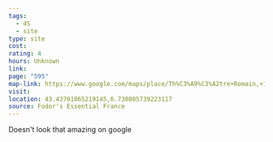```yaml
---
tags:
  - 4S
  - site
type: site
cost: 
rating: 4
hours: Unknown
link: 
page: "595"
map-link: https://www.google.com/maps/place/Th%C3%A9%C3%A2tre+Romain,+129+Av.+du+Th%C3%A9atre+Romain,+83600+Fr%C3%A9jus,+France/@43.4366959,6.7385329,18z/data=!4m16!1m9!3m8!1s0x12cebd4d784cb08d:0xc854b6df9a77a7d0!2sTh%C3%A9%C3%A2tre+Romain,+129+Av.+du+Th%C3%A9atre+Romain,+83600+Fr%C3%A9jus,+France!3b1!8m2!3d43.4370031!4d6.7381072!10e5!16s%2Fg%2F1ydpfbykt!3m5!1s0x12cebd4d784cb08d:0xc854b6df9a77a7d0!8m2!3d43.4370031!4d6.7381072!16s%2Fg%2F1ydpfbykt?entry=ttu&g_ep=EgoyMDI0MTAwNy4xIKXMDSoASAFQAw%3D%3D
visit: 
location: 43.43701865219145,6.738085739223117
source: Fodor's Essential France
---
```

Doesn't look that amazing on google